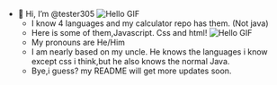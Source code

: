 - 👋 Hi, I’m @tester305
   ![Hello GIF](https://media1.tenor.com/m/6F_sv3mZjjQAAAAC/wave.gif)
  - I know 4 languages and my calculator repo has them. (Not java)
  - Here is some of them,Javascript. Css and html!
  ![Hello GIF](https://clipground.com/images/css3-png-10.png)
  - My pronouns are He/Him
  - I am nearly based on my uncle. He knows the languages i know except css i think,but he also knows the normal Java.
  - Bye,i guess? my README will get more updates soon.
                                                                                                                                  
<!---
tester305/tester305 is a ✨ special ✨ repository because its `README.md` (this file) appears on your GitHub profile.
You can click the Preview link to take a look at your changes.
--->
